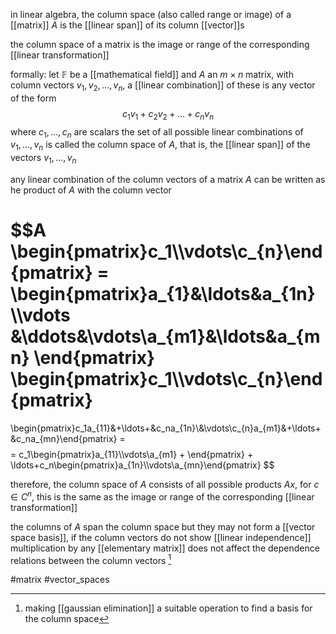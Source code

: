 in linear algebra, the column space (also called range or image) of a [[matrix]] $A$ is the [[linear span]] of its column [[vector]]s

the column space of a matrix is the image or range of the corresponding [[linear transformation]]

formally:
let $\mathbb{F}$ be a [[mathematical field]] and $A$ an $m\times n$ matrix, with column vectors $v_1,v_2,\ldots,v_n$, a [[linear combination]] of these is any vector of the form $$c_1v_1+c_2v_2+\ldots+c_nv_n$$ where $c_1,\ldots,c_n$ are scalars
the set of all possible linear combinations of $v_1,\ldots,v_n$ is called the column space of $A$, that is, the [[linear span]] of the vectors $v_1,\ldots, v_n$

any linear combination of the column vectors of a matrix $A$ can be written as he product of $A$ with the column vector

$$A \begin{pmatrix}c_1\\\vdots\\c_{n}\end{pmatrix} = \begin{pmatrix}a_{1}&\ldots&a_{1n} \\\vdots &\ddots&\vdots\\a_{m1}&\ldots&a_{mn} \end{pmatrix} \begin{pmatrix}c_1\\\vdots\\c_{n}\end{pmatrix}
=
\begin{pmatrix}c_1a_{11}&+\ldots+&c_na_{1n}\\&\vdots\\c_{n}a_{m1}&+\ldots+&c_na_{mn}\end{pmatrix} =$$
$$=
c_1\begin{pmatrix}a_{11}\\\vdots\\a_{m1} + \end{pmatrix} + \ldots+c_n\begin{pmatrix}a_{1n}\\\vdots\\a_{mn}\end{pmatrix}
$$

therefore, the column space of $A$ consists of all possible products $Ax$, for $c\in C^n$, this is the same as the image or range of the corresponding [[linear transformation]]

the columns of $A$ span the column space but they may not form a [[vector space basis]], if the column vectors do not show [[linear independence]]
multiplication by any [[elementary matrix]] does not affect the dependence relations between the column vectors [^1]


[^1]: making [[gaussian elimination]] a suitable operation to find a basis for the column space

#matrix 
#vector_spaces 